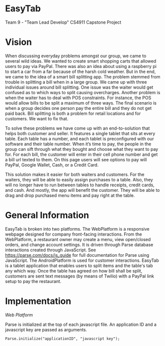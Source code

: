 EasyTab
==========
Team 9 - "Team Lead Develop" CS4911 Capstone Project

Vision
==========

When discussing everyday problems amongst our group, we came to several wild ideas. We wanted to create smart shopping carts that allowed users to pay via PayPal. There was also an idea about using a raspberry pi to start a car from a far because of the harsh cold weather. But in the end, we came to the idea of a smart bill splitting app. The problem stemmed from trouble in splitting a bill when in a large group. We came up with three individual issues around bill splitting. One issue was the waiter would get confused as to which ways to split causing overcharges. Another problem is when the waiter has to deal with POS constraints. For instance, the POS would allow bills to be split a maximum of three ways. The final scenario is when a group decides one person pay the entire bill and they do not get paid back. Bill splitting is both a problem for retail locations and for customers. We want to fix that.
 
To solve these problems we have come up with an end-to-solution that helps both customer and seller. It features a single tablet that sits at every table. Each table has a number, and each tablet is preconfigured with our software and their table number. When it’s time to pay, the people in the group can sift through what they bought and choose what they want to pay for. For each bill, the customer will enter in their cell phone number and get a bill url texted to them. On this page users will see options to pay will PayPal, Google Wallet, Cash, or a Credit Card.

This solution makes it easier for both waiters and customers. For the waiters, they will be able to easily assign purchases to a table. Also, they will no longer have to run between tables to handle receipts, credit cards, and cash. And mostly, the app will benefit the customer. They will be able to drag and drop purchased menu items and pay right at the table.

General Information
==========

EasyTab is broken into two platforms. The WebPlatform is a responsive webpage designed for company front-facing interactions. From the WebPlatform, a restaurant owner may create a menu, view open/closed orders, and change account settings. It is driven through Parse database interactions created through JavaScript. See https://parse.com/docs/js_guide for full documentation for Parse using JavaScript. The AndroidPlatform is used for customer interactions. EasyTab is a tablet application that enables users to split items and the table's tab any which way. Once the table has agreed on how bill shall be split, customers are sent text messages (by means of Twilio) with a PayPal link setup to pay the restaurant. 

Implementation
==========

_Web Platform_

Parse is initialized at the top of each javascript file. An application ID and a javascript key are passed as arguments.

```
Parse.initialize("applicationID", "javascript key");
```

